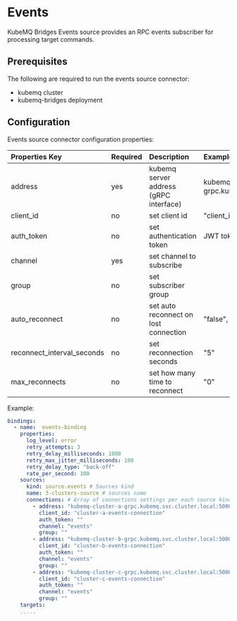 # Events

KubeMQ Bridges Events source provides an RPC events subscriber for processing target commands.

## Prerequisites

The following are required to run the events source connector:

* kubemq cluster
* kubemq-bridges deployment

## Configuration

Events source connector configuration properties:

| Properties Key | Required | Description | Example |
| :--- | :--- | :--- | :--- |
| address | yes | kubemq server address \(gRPC interface\) | kubemq-cluster-a-grpc.kubemq.svc.cluster.local:50000 |
| client\_id | no | set client id | "client\_id" |
| auth\_token | no | set authentication token | JWT token |
| channel | yes | set channel to subscribe |  |
| group | no | set subscriber group |  |
| auto\_reconnect | no | set auto reconnect on lost connection | "false", "true" |
| reconnect\_interval\_seconds | no | set reconnection seconds | "5" |
| max\_reconnects | no | set how many time to reconnect | "0" |

Example:

```yaml
bindings:
  - name:  events-binding 
    properties: 
      log_level: error
      retry_attempts: 3
      retry_delay_milliseconds: 1000
      retry_max_jitter_milliseconds: 100
      retry_delay_type: "back-off"
      rate_per_second: 100
    sources:
      kind: source.events # Sources kind
      name: 3-clusters-source # sources name 
      connections: # Array of connections settings per each source kind
        - address: "kubemq-cluster-a-grpc.kubemq.svc.cluster.local:50000"
          client_id: "cluster-a-events-connection"
          auth_token: ""
          channel: "events"
          group: ""
        - address: "kubemq-cluster-b-grpc.kubemq.svc.cluster.local:50000"
          client_id: "cluster-b-events-connection"
          auth_token: ""
          channel: "events"
          group: ""
        - address: "kubemq-cluster-c-grpc.kubemq.svc.cluster.local:50000"
          client_id: "cluster-c-events-connection"
          auth_token: ""
          channel: "events"
          group: ""              
    targets:
    .....
```

